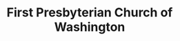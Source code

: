 ---
layout: repo
title: "First Presbyterian Church of Washington"
id: 15464
permalink: repos/15464/
---